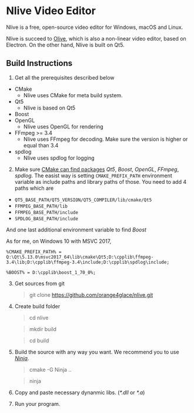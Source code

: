 # Nlive Video Editor

Nlive is a free, open-source video editor for Windows, macOS and Linux.

Nlive is succeed to [Olive](https://github.com/orange4glace/olive), which is also a non-linear video editor, based on Electron. On the other hand, Nlive is built on Qt5.

## Build Instructions

1. Get all the prerequisites described below

* CMake
  * Nlive uses CMake for meta build system.
* Qt5
  * Nlive is based on Qt5
* Boost
* OpenGL
  * Nlive uses OpenGL for rendering
* FFmpeg >= 3.4
  * Nlive uses FFmpeg for decoding. Make sure the version is higher or equal than 3.4
* spdlog
  * Nlive uses spdlog for logging


2. Make sure [CMake can find packages](https://cmake.org/cmake/help/v3.8/command/find_package.html) *Qt5*, *Boost*, *OpenGL*, *FFmpeg*, *spdlog*. The easist way is setting `CMAKE_PREFIX_PATH` environment variable as include paths and library paths of those. You need to add 4 paths which are

* `QT5_BASE_PATH/QT5_VERSION/QT5_COMPILER/lib/cmake/Qt5`
* `FFMPEG_BASE_PATH/lib`
* `FFMPEG_BASE_PATH/include`
* `SPDLOG_BASE_PATH/include`

And one last additional environment variable to find *Boost*

As for me, on Windows 10 with MSVC 2017,

`%CMAKE_PREFIX_PATH% = Q:\Qt\5.13.0\msvc2017_64\lib\cmake\Qt5;D:\cpplib\ffmpeg-3.4\lib;D:\cpplib\ffmpeg-3.4\include;D:\cpplib\spdlog\include;`

`%BOOST% = D:\cpplib\boost_1_70_0%;`

3. Get sources from git

   > git clone https://github.com/orange4glace/nlive.git
  
4. Create build folder

   > cd nlive

   > mkdir build
   
   > cd build

5. Build the source with any way you want. We recommend you to use [*Ninja*](https://ninja-build.org/).

   > cmake -G Ninja ..

   > ninja

6. Copy and paste necessary dynanmic libs. (*\*.dll* or *\*.a*)

7. Run your program.